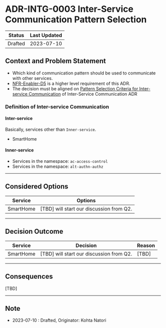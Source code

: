 # ADR-INTG-0003 Inter-Service Communication Pattern Selection

| Status | Last Updated |
|---|---|
|Drafted| 2023-07-10 |

## Context and Problem Statement

- Which kind of communication pattern should be used to communicate with other services.
- [NFR-Enabler-D5](https://docs.google.com/spreadsheets/d/1Q_J-ZG32zZYueIsIqDXAI6xQhRJClczjtjcPc5ZF0jo/edit#gid=904892696&range=7:7) is a higher level requirement of this ADR.
- The decision must be aligned on [Pattern Selection Criteria for Inter-service Communication](https://docs.google.com/document/d/12ow0_nvhHAmWTK4Gmd5o5Ol90fUiU7CXjfeobSKedlg/edit#heading=h.lszhvuz8hhnd) of Inter-Service Communication ADR

### Definition of Inter-service Communication

#### Inter-service

Basically, services other than `Inner-service`.

- SmartHome

#### Inner-service

- Services in the namespace: `ac-access-control`
- Services in the namespace: `alt-authn-authz`

---

## Considered Options

| Service | Options |
|---|---|
| SmartHome | [TBD] will start our discussion from Q2. |

---

## Decision Outcome

| Service | Decision | Reason |
|---|---|---|
| SmartHome | [TBD] will start our discussion from Q2. | [TBD] |

---

## Consequences

[TBD]

---

## Note

- 2023-07-10 : Drafted, Originator: Kohta Natori